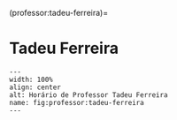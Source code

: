 (professor:tadeu-ferreira)=

# Tadeu Ferreira

```{figure} ../_static/img/professor/tadeu-ferreira.png
---
width: 100%
align: center
alt: Horário de Professor Tadeu Ferreira
name: fig:professor:tadeu-ferreira
---
```


